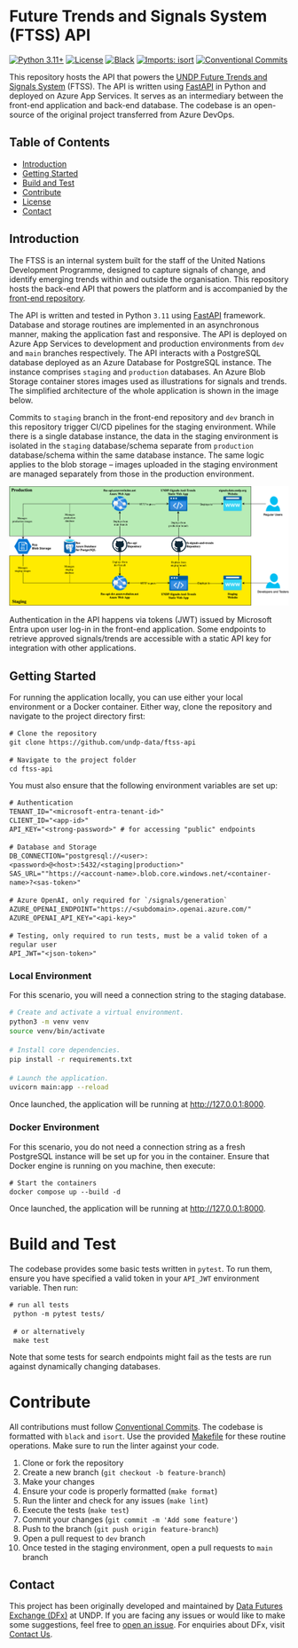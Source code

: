 # Future Trends and Signals System (FTSS) API

[![Python 3.11+](https://img.shields.io/badge/python-3.11+-blue.svg)](https://www.python.org/downloads/release/python-3110/)
[![License](https://img.shields.io/github/license/undp-data/ftss-api)](https://github.com/undp-data/ftss-api/blob/main/LICENSE)
[![Black](https://img.shields.io/badge/code%20style-black-000000.svg)](https://github.com/psf/black)
[![Imports: isort](https://img.shields.io/badge/%20imports-isort-%231674b1?style=flat&labelColor=ef8336)](https://pycqa.github.io/isort/)
[![Conventional Commits](https://img.shields.io/badge/Conventional%20Commits-1.0.0-%23FE5196?logo=conventionalcommits&logoColor=white)](https://conventionalcommits.org)

This repository hosts the API that powers the [UNDP Future Trends and Signals System](https://signals.data.undp.org) (FTSS).
The API is written using [FastAPI](https://fastapi.tiangolo.com) in Python and deployed on Azure App Services.
It serves as an intermediary between the front-end application and back-end database. The codebase is an open-source
of the original project transferred from Azure DevOps.

## Table of Contents

- [Introduction](#introduction)
- [Getting Started](#getting-started)
- [Build and Test](#build-and-test)
- [Contribute](#contribute)
- [License](#license)
- [Contact](#contact)

## Introduction 

The FTSS is an internal system built for the staff of the United Nations Development Programme, designed to capture
signals of change, and identify emerging trends within and outside the organisation. This repository hosts the back-end
API that powers the platform and is accompanied by the [front-end repository](https://github.com/undp-data/fe-signals-and-trends).

The API is written and tested in Python `3.11` using [FastAPI](https://fastapi.tiangolo.com) framework. Database and 
storage routines are implemented in an asynchronous manner, making the application fast and responsive. The API is
deployed on Azure App Services to development and production environments from `dev` and `main` branches
respectively. The API interacts with a PostgreSQL database deployed as an Azure Database for PostgreSQL instance. The
instance comprises `staging` and `production` databases. An Azure Blob Storage container stores images used as
illustrations for signals and trends. The simplified architecture of the whole application is shown in the image below.

Commits to `staging` branch in the front-end repository and `dev` branch in this repository trigger CI/CD pipelines for
the staging environment. While there is a single database instance, the data in the staging environment is isolated in
the `staging` database/schema separate from `production` database/schema within the same database instance. The same
logic applies to the blob storage – images uploaded in the staging environment are managed separately from those in the
production environment.

![Preview](images/architecture.drawio.svg)

Authentication in the API happens via tokens (JWT) issued by Microsoft Entra upon user log-in in the front-end
application. Some endpoints to retrieve approved signals/trends are accessible with a static API key 
for integration with other applications. 

## Getting Started

For running the application locally, you can use either your local environment or a Docker container. Either way,
clone the repository and navigate to the project directory first:

```shell
# Clone the repository
git clone https://github.com/undp-data/ftss-api

# Navigate to the project folder
cd ftss-api
```

You must also ensure that the following environment variables are set up:

```text
# Authentication
TENANT_ID="<microsoft-entra-tenant-id>"
CLIENT_ID="<app-id>"
API_KEY="<strong-password>" # for accessing "public" endpoints

# Database and Storage
DB_CONNECTION="postgresql://<user>:<password>@<host>:5432/<staging|production>"
SAS_URL=""https://<account-name>.blob.core.windows.net/<container-name>?<sas-token>"

# Azure OpenAI, only required for `/signals/generation`
AZURE_OPENAI_ENDPOINT="https://<subdomain>.openai.azure.com/"
AZURE_OPENAI_API_KEY="<api-key>"

# Testing, only required to run tests, must be a valid token of a regular user
API_JWT="<json-token>"
```

### Local Environment

For this scenario, you will need a connection string to the staging database.

```bash
# Create and activate a virtual environment.
python3 -m venv venv
source venv/bin/activate

# Install core dependencies.
pip install -r requirements.txt

# Launch the application.
uvicorn main:app --reload
```

Once launched, the application will be running at http://127.0.0.1:8000.

### Docker Environment

For this scenario, you do not need a connection string as a fresh PostgreSQL instance will be
set up for you in the container. Ensure that Docker engine is running on you machine, then execute:

```shell
# Start the containers
docker compose up --build -d
```

Once launched, the application will be running at http://127.0.0.1:8000.

# Build and Test

The codebase provides some basic tests written in `pytest`. To run them, ensure you have specified a valid token in your
`API_JWT` environment variable. Then run:

```shell
# run all tests
 python -m pytest tests/
 
 # or alternatively
 make test
```

Note that some tests for search endpoints might fail as the tests are run against dynamically changing databases.

# Contribute

All contributions must follow [Conventional Commits](https://www.conventionalcommits.org/en/v1.0.0/).
The codebase is formatted with `black` and `isort`. Use the provided [Makefile](Makefile) for these
routine operations. Make sure to run the linter against your code.

1. Clone or fork the repository
2. Create a new branch (`git checkout -b feature-branch`)
3. Make your changes
4. Ensure your code is properly formatted (`make format`)
5. Run the linter and check for any issues (`make lint`)
6. Execute the tests (`make test`)
7. Commit your changes (`git commit -m 'Add some feature'`)
8. Push to the branch (`git push origin feature-branch`)
9. Open a pull request to `dev` branch
10. Once tested in the staging environment, open a pull requests to `main` branch

## Contact

This project has been originally developed and maintained by [Data Futures Exchange (DFx)](https://data.undp.org) at UNDP.
If you are facing any issues or would like to make some suggestions, feel free to
[open an issue](https://github.com/undp-data/ftss-api/issues/new/choose).
For enquiries about DFx, visit [Contact Us](https://data.undp.org/contact-us).
